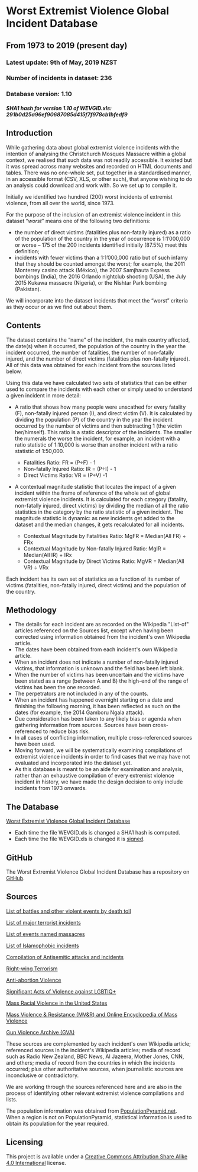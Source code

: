 # Worst Extremist Violence Global Incident Database
## From 1973 to 2019 (present day)
### Latest update: 9th of May, 2019 NZST
### Number of incidents in dataset: 236
### Database version: 1.10
##### SHA1 hash for version 1.10 of WEVGID.xls: 291b0d25a96ef90687085d415f7f978cb1bfedf9

## Introduction

While gathering data about global extremist violence incidents with the intention of analysing the Christchurch Mosques Massacre within a global context, we realised that such data was not readily accessible. It existed but it was spread across many websites and recorded on HTML documents and tables. There was no one-whole set, put together in a standardised manner, in an accessible format (CSV, XLS, or other such), that anyone wishing to do an analysis could download and work with. So we set up to compile it.

Initially we identified two hundred (200) worst incidents of extremist violence, from all over the world, since 1973.

For the purpose of the inclusion of an extremist violence incident in this dataset “*worst*” means one of the following two definitions:
 - the number of direct victims (fatalities plus non-fatally injured) as a ratio of the population of the country in the year of occurrence is 1:1’000,000 or worse – 175 of the 200 incidents identified initially (87.5%) meet this definition;
 - incidents with fewer victims than a 1:1’000,000 ratio but of such infamy that they should be counted amongst the worst; for example, the 2011 Monterrey casino attack (México), the 2007 Samjhauta Express bombings (India), the 2016 Orlando nightclub shooting (USA), the July 2015 Kukawa massacre (Nigeria), or the Nishtar Park bombing (Pakistan).

We will incorporate into the dataset incidents that meet the “worst” criteria as they occur or as we find out about them.

## Contents

The dataset contains the “name” of the incident, the main country affected, the date(s) when it occurred, the population of the country in the year the incident occurred, the number of fatalities, the number of non-fatally injured, and the number of direct victims (fatalities plus non-fatally injured). All of this data was obtained for each incident from the sources listed below. 

Using this data we have calculated two sets of statistics that can be either used to compare the incidents with each other or simply used to understand a given incident in more detail: 
  - A ratio that shows how many people were unscathed for every fatality (F), non-fatally injured person (I), and direct victim (V). It is calculated by dividing the population (P) of the country in the year the incident occurred by the number of victims and then subtracting 1 (the victim her/himself). This ratio is a static descriptor of the incidents.  The smaller the numerals the worse the incident, for example, an incident with a ratio statistic of 1:10,000 is worse than another incident with a ratio statistic of 1:50,000.
    - Fatalities Ratio: FR = (P÷F) - 1 
    - Non-fatally Injured Ratio: IR = (P÷I) - 1 
    - Direct Victims Ratio: VR = (P÷V) -1

  - A contextual magnitude statistic that locates the impact of a given incident within the frame of reference of the whole set of global extremist violence incidents. It is calculated for each category (fatality, non-fatally injured, direct victims) by dividing the median of all the ratio statistics in the category by the ratio statistic of a given incident. The magnitude statistic is dynamic: as new incidents get added to the dataset and the median changes, it gets recalculated for all incidents.
    - Contextual Magnitude by Fatalities Ratio: MgFR = Median(All FR) ÷ FRx
    - Contextual Magnitude by Non-fatally Injured Ratio: MgIR = Median(All IR) ÷ IRx
    - Contextual Magnitude by Direct Victims Ratio: MgVR = Median(All VR) ÷ VRx

Each incident has its own set of statistics as a function of its number of victims (fatalities, non-fatally injured, direct victims) and the population of the country.

## Methodology

 - The details for each incident are as recorded on the Wikipedia "List-of" articles referenced on the Sources list, except when having been corrected using information obtained from the incident's own Wikipedia article.
 - The dates have been obtained from each incident's own Wikipedia article.
 - When an incident does not indicate a number of non-fatally injured victims, that information is unknown and the field has been left blank.
 - When the number of victims has been uncertain and the victims have been stated as a range (between A and B) the high-end of the range of victims has been the one recorded.
 - The perpetrators are not included in any of the counts.
 - When an incident has happened overnight starting on a date and finishing the following morning, it has been reflected as such on the dates (for example, the 2014 Gamboru Ngala attack).
 - Due consideration has been taken to any likely bias or agenda when gathering information from sources.  Sources have been cross-referenced to reduce bias risk.
 - In all cases of conflicting information, multiple cross-referenced sources have been used.
 - Moving forward, we will be systematically examining compilations of extremist violence incidents in order to find cases that we may have not evaluated and incorporated into the dataset yet.
 - As this database is meant to be an aide for examination and analysis, rather than an exhaustive compilation of every extremist violence incident in history, we have made the design decision to only include incidents from 1973 onwards.

## The Database

[Worst Extremist Violence Global Incident Database](https://github.com/FelisNigelus/WorstExtremistViolenceGlobalIncidentDatabase/blob/master/WEVGID.xls "Version 1.10 09/05/2019 236 records")

 - Each time the file WEVGID.xls is changed a SHA1 hash is computed.
 - Each time the file WEVGID.xls is changed it is [signed](https://github.com/FelisNigelus/WorstExtremistViolenceGlobalIncidentDatabase/blob/master/WEVGID.xls.sig "Signature for Version 1.10 09/05/2019 236 records").

## GitHub
The Worst Extremist Violence Global Incident Database has a repository on [GitHub](https://github.com/FelisNigelus/WorstExtremistViolenceGlobalIncidentDatabase/edit/master/README.md). 

## Sources
[List of battles and other violent events by death toll](https://en.wikipedia.org/wiki/List_of_battles_and_other_violent_events_by_death_toll)

[List of major terrorist incidents](https://en.wikipedia.org/wiki/List_of_major_terrorist_incidents)

[List of events named massacres](https://en.wikipedia.org/wiki/List_of_events_named_massacres)

[List of Islamophobic incidents](https://en.wikipedia.org/wiki/List_of_Islamophobic_incidents)

[Compilation of Antisemitic attacks and incidents](https://en.wikipedia.org/wiki/Category:Antisemitic_attacks_and_incidents)

[Right-wing Terrorism](https://en.wikipedia.org/wiki/Right-wing_terrorism)

[Anti-abortion Violence](https://en.wikipedia.org/wiki/Anti-abortion_violence)

[Significant Acts of Violence against LGBTIQ+](https://en.wikipedia.org/wiki/Significant_acts_of_violence_against_LGBT_people)

[Mass Racial Violence in the United States](https://en.wikipedia.org/wiki/Mass_racial_violence_in_the_United_States)

[Mass Violence & Resistance (MV&R) and Online Encyclopedia of Mass Violence](http://www.sciencespo.fr/mass-violence-war-massacre-resistance/en/homepage)

[Gun Violence Archive (GVA)](https://www.gunviolencearchive.org)

These sources are complemented by each incident's own Wikipedia article; referenced sources in the incident's Wikipedia articles; media of record such as Radio New Zealand, BBC News, Al Jazeera, Mother Jones, CNN, and others; media of record from the countries in which the incidents occurred; plus other authoritative sources, when journalistic sources are inconclusive or contradictory.

We are working through the sources referenced here and are also in the process of identifying other relevant extremist violence compilations and lists.

The population information was obtained from [PopulationPyramid.net](https://www.populationpyramid.net). When a region is not on PopulationPyramid, statistical information is used to obtain its population for the year required.

## Licensing
This project is available under a [Creative Commons Attribution Share Alike 4.0 International](https://github.com/FelisNigelus/WorstExtremistViolenceGlobalIncidentDatabase/blob/master/LICENSE.txt) license.
